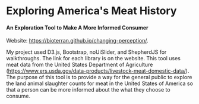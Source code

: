 # Exploring America's Meat History
#### An Exploration Tool to Make A More Informed Consumer

Website: https://bioterran.github.io/changing-perception/.

My project used D3.js, Bootstrap, noUiSlider, and ShepherdJS for walkthroughs. The link for each library is on the website. This tool uses meat data from the United States Department of Agriculture (https://www.ers.usda.gov/data-products/livestock-meat-domestic-data/). The purpose of this tool is to provide a way for the general public to explore the land animal slaughter counts for meat in the United States of America so that a person can be more informed about the what they choose to consume.

